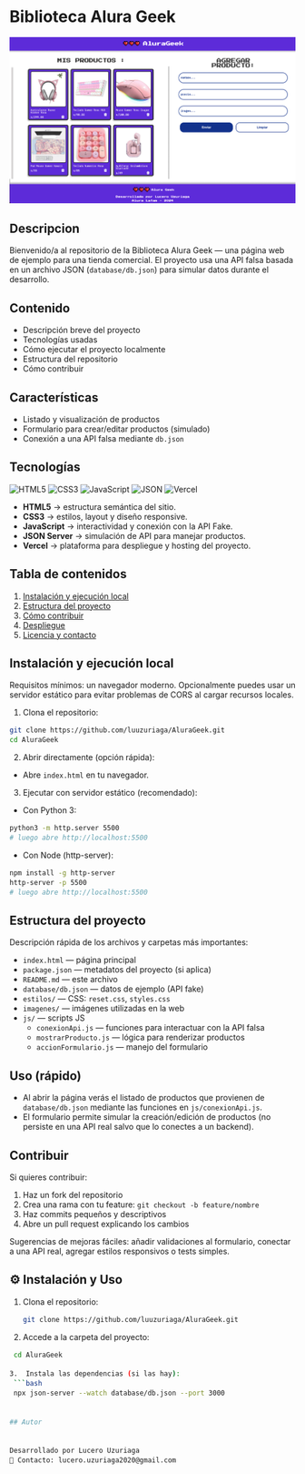# Biblioteca Alura Geek

![Alura Geek](./imagenes/web.png)

## Descripcion

Bienvenido/a al repositorio de la Biblioteca Alura Geek — una página web de ejemplo para una tienda comercial. El proyecto usa una API falsa basada en un archivo JSON (`database/db.json`) para simular datos durante el desarrollo.

## Contenido

- Descripción breve del proyecto
- Tecnologías usadas
- Cómo ejecutar el proyecto localmente
- Estructura del repositorio
- Cómo contribuir

## Características

- Listado y visualización de productos
- Formulario para crear/editar productos (simulado)
- Conexión a una API falsa mediante `db.json`

## Tecnologías

![HTML5](https://img.shields.io/badge/HTML5-E34F26?style=flat&logo=html5&logoColor=white)
![CSS3](https://img.shields.io/badge/CSS3-1572B6?style=flat&logo=css3&logoColor=white)
![JavaScript](https://img.shields.io/badge/JavaScript-F7DF1E?style=flat&logo=javascript&logoColor=black)
![JSON](https://img.shields.io/badge/JSON-000000?style=flat&logo=json&logoColor=white)
![Vercel](https://img.shields.io/badge/Vercel-000000?style=flat&logo=vercel&logoColor=white)


- **HTML5** → estructura semántica del sitio.  
- **CSS3** → estilos, layout y diseño responsive.  
- **JavaScript** → interactividad y conexión con la API Fake.  
- **JSON Server** → simulación de API para manejar productos.  
- **Vercel** → plataforma para despliegue y hosting del proyecto.


## Tabla de contenidos

1. [Instalación y ejecución local](#instalación-y-ejecución-local)
2. [Estructura del proyecto](#estructura-del-proyecto)
3. [Cómo contribuir](#cómo-contribuir)
4. [Despliegue](#despliegue)
5. [Licencia y contacto](#licencia-y-contacto)

## Instalación y ejecución local

Requisitos mínimos: un navegador moderno. Opcionalmente puedes usar un servidor estático para evitar problemas de CORS al cargar recursos locales.

1. Clona el repositorio:

```bash
git clone https://github.com/luuzuriaga/AluraGeek.git
cd AluraGeek
```

2. Abrir directamente (opción rápida):

- Abre `index.html` en tu navegador.

3. Ejecutar con servidor estático (recomendado):

- Con Python 3:

```bash
python3 -m http.server 5500
# luego abre http://localhost:5500
```

- Con Node (http-server):

```bash
npm install -g http-server
http-server -p 5500
# luego abre http://localhost:5500
```

## Estructura del proyecto

Descripción rápida de los archivos y carpetas más importantes:

- `index.html` — página principal
- `package.json` — metadatos del proyecto (si aplica)
- `README.md` — este archivo
- `database/db.json` — datos de ejemplo (API fake)
- `estilos/` — CSS: `reset.css`, `styles.css`
- `imagenes/` — imágenes utilizadas en la web
- `js/` — scripts JS
  - `conexionApi.js` — funciones para interactuar con la API falsa
  - `mostrarProducto.js` — lógica para renderizar productos
  - `accionFormulario.js` — manejo del formulario

## Uso (rápido)

- Al abrir la página verás el listado de productos que provienen de `database/db.json` mediante las funciones en `js/conexionApi.js`.
- El formulario permite simular la creación/edición de productos (no persiste en una API real salvo que lo conectes a un backend).

## Contribuir

Si quieres contribuir:

1. Haz un fork del repositorio
2. Crea una rama con tu feature: `git checkout -b feature/nombre`
3. Haz commits pequeños y descriptivos
4. Abre un pull request explicando los cambios

Sugerencias de mejoras fáciles: añadir validaciones al formulario, conectar a una API real, agregar estilos responsivos o tests simples.

## ⚙️ Instalación y Uso

1. Clona el repositorio:
   ```bash
   git clone https://github.com/luuzuriaga/AluraGeek.git

2.	Accede a la carpeta del proyecto:
   ```bash
    cd AluraGeek

3.	Instala las dependencias (si las hay):
    ```bash
    npx json-server --watch database/db.json --port 3000


## Autor


Desarrollado por Lucero Uzuriaga
📧 Contacto: lucero.uzuriaga2020@gmail.com





